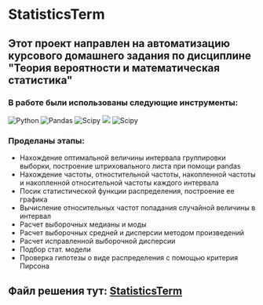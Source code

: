 # StatisticsTerm
## Этот проект направлен на автоматизацию курсового домашнего задания по дисциплине "Теория вероятности и математическая статистика"
### В работе были использованы следующие инструменты:
![Python](https://camo.githubusercontent.com/a82f90224cfb75e682adae9b9f9c3257638d16ecea35001155cac9618d234585/68747470733a2f2f696d672e736869656c64732e696f2f62616467652f707974686f6e2d77686974653f6c6f676f3d707974686f6e267374796c653d666f722d7468652d6261646765)
![Pandas](https://camo.githubusercontent.com/6857d3b9486585dd1154240b8c0f540678413e92feb328d69ea3dd54adc2db7d/68747470733a2f2f696d672e736869656c64732e696f2f62616467652f70616e6461732d77686974653f6c6f676f3d70616e646173266c6f676f436f6c6f723d626c7565267374796c653d666f722d7468652d6261646765) ![Scipy](https://camo.githubusercontent.com/c142c549619da86190c32d9c0fac28867482496c63080e69a9d446237a046cc9/68747470733a2f2f696d672e736869656c64732e696f2f62616467652f53636970792d77686974653f6c6f676f3d5363697079266c6f676f436f6c6f723d626c61636b267374796c653d666f722d7468652d6261646765) <img src="https://img.shields.io/badge/seaborn-white?style=for-the-badge&logo=&logoColor="/> ![Scipy](https://camo.githubusercontent.com/c142c549619da86190c32d9c0fac28867482496c63080e69a9d446237a046cc9/68747470733a2f2f696d672e736869656c64732e696f2f62616467652f53636970792d77686974653f6c6f676f3d5363697079266c6f676f436f6c6f723d626c61636b267374796c653d666f722d7468652d6261646765)
### Проделаны этапы:
- Нахождение оптимальной величины интервала группировки выборки, построение штриховального листа при помощи pandas
- Нахождение частоты, отностительной частоты, накопленной частоты и накопленной относительной частоты каждого интервала
- Посик статистической функции распределения, построение ее графика
- Вычисление относительных частот попадания случайной величины в интервал
- Расчет выборочных медианы и моды
- Расчет выборочных средней и дисперсии методом произведений
- Расчет исправленной выборочной дисперсии
- Подбор стат. модели
- Проверка гипотезы о виде распределения с помощью критерия Пирсона
## Файл решения тут: [StatisticsTerm](https://github.com/Mihail-Olegovich/StatisticsTerm/blob/master/Math_stat_BMSTU_project.ipynb)
